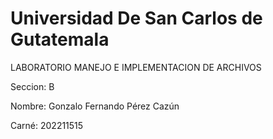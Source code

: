 # Universidad De San Carlos de Gutatemala

LABORATORIO MANEJO E IMPLEMENTACION DE ARCHIVOS

Seccion: B

Nombre: Gonzalo Fernando Pérez Cazún

Carné: 202211515
